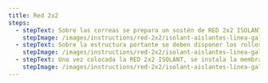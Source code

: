 ```yaml
---
title: Red 2x2
steps:
  - stepText: Sobre las correas se prepara un sostén de RED 2x2 ISOLANT. También puede utilizarse alambre galvanizado haciendo un entramado romboidal de 30x30 cm.
    stepImage: /images/instructions/red-2x2/isolant-aislantes-linea-galpones-y-tinglados-red-2x2-paso-a-paso-colocacion-paso-1.jpg
  - stepText: Sobre la estructura portante se deben disponer los rollos de RED 2x2 ISOLANT en el mismo sentido que la chapa. Los rollos de RED 2x2 ISOLANT deben tensarse y luego fijarse con tornillos autoperforantes. En la unión deben solaparse lateralmente entre 5 y 10 cm, sin necesidad de unirlos y/o pegarlos entre sí.
    stepImage: /images/instructions/red-2x2/isolant-aislantes-linea-galpones-y-tinglados-red-2x2-paso-a-paso-colocacion-paso-2.jpg
  - stepText: Una vez colocada la RED 2x2 ISOLANT, se instala la membrana aislante.
    stepImage: /images/instructions/red-2x2/isolant-aislantes-linea-galpones-y-tinglados-red-2x2-paso-a-paso-colocacion-paso-3.jpg
---
```

